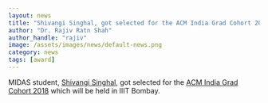 ```yaml
---
layout: news
title: "Shivangi Singhal, got selected for the ACM India Grad Cohort 2018"
author: "Dr. Rajiv Ratn Shah"
author_handle: "rajiv"
image: /assets/images/news/default-news.png
category: news
tags: [award]
---
```

MIDAS student, [Shivangi Singhal][1], got selected for the [ACM India Grad Cohort 2018][2] which will be held in IIIT Bombay. 

[1]: /team/shivangi
[2]: https://www.cse.iitb.ac.in/~acmindiacohort/